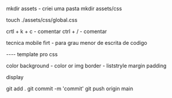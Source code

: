 mkdir assets - criei uma pasta
mkdir assets/css

touch ./assets/css/global.css

crtl + k + c - comentar
ctrl + / - comentar

tecnica mobile firt - para grau menor de escrita de codigo

---- template pro css

color
background - color or img
border - liststryle
margin
padding

display

git add .
git commit -m 'commit'
git push origin main
